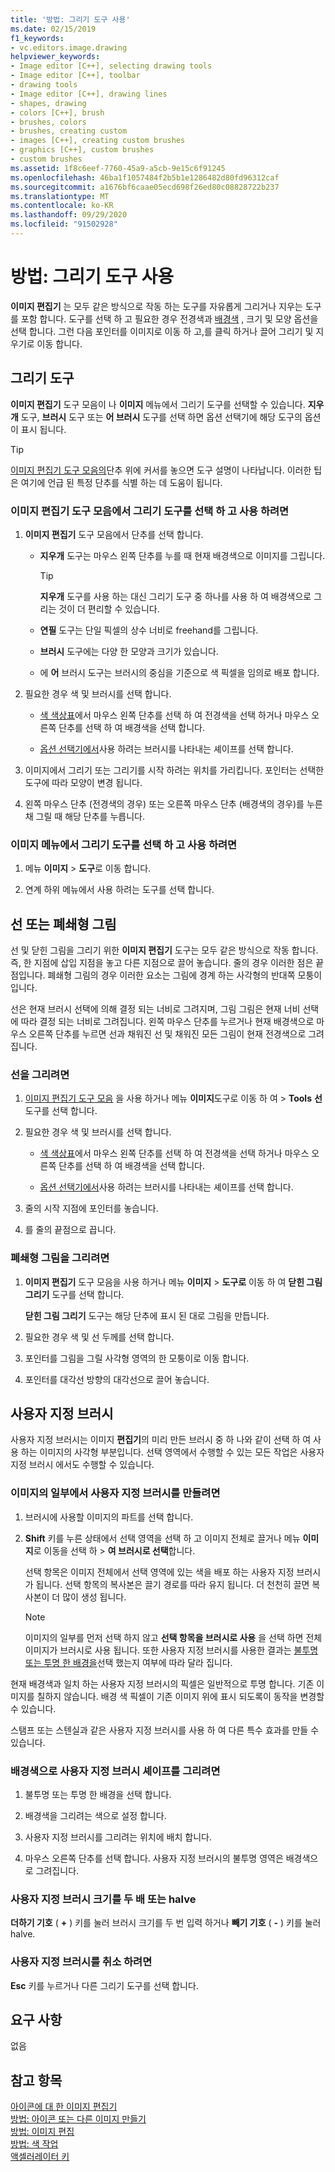 ```yaml
---
title: '방법: 그리기 도구 사용'
ms.date: 02/15/2019
f1_keywords:
- vc.editors.image.drawing
helpviewer_keywords:
- Image editor [C++], selecting drawing tools
- Image editor [C++], toolbar
- drawing tools
- Image editor [C++], drawing lines
- shapes, drawing
- colors [C++], brush
- brushes, colors
- brushes, creating custom
- images [C++], creating custom brushes
- graphics [C++], custom brushes
- custom brushes
ms.assetid: 1f8c6eef-7760-45a9-a5cb-9e15c6f91245
ms.openlocfilehash: 46ba1f1057484f2b5b1e1286482d80fd96312caf
ms.sourcegitcommit: a1676bf6caae05ecd698f26ed80c08828722b237
ms.translationtype: MT
ms.contentlocale: ko-KR
ms.lasthandoff: 09/29/2020
ms.locfileid: "91502928"
---
```

# <a name="how-to-use-a-drawing-tool"></a>방법: 그리기 도구 사용

**이미지 편집기** 는 모두 같은 방식으로 작동 하는 도구를 자유롭게 그리거나 지우는 도구를 포함 합니다. 도구를 선택 하 고 필요한 경우 전경색과 [배경색](./image-editor-for-icons.md) , 크기 및 모양 옵션을 선택 합니다. 그런 다음 포인터를 이미지로 이동 하 고,를 클릭 하거나 끌어 그리기 및 지우기로 이동 합니다.

## <a name="drawing-tools"></a>그리기 도구

**이미지 편집기** 도구 모음이 나 **이미지** 메뉴에서 그리기 도구를 선택할 수 있습니다. **지우개** 도구, **브러시** 도구 또는 **어 브러시** 도구를 선택 하면 옵션 선택기에 해당 도구의 옵션이 표시 됩니다.

> [!TIP]
> [이미지 편집기 도구 모음의](./image-editor-for-icons.md)단추 위에 커서를 놓으면 도구 설명이 나타납니다. 이러한 팁은 여기에 언급 된 특정 단추를 식별 하는 데 도움이 됩니다.

### <a name="to-select-and-use-a-drawing-tool-from-the-image-editor-toolbar"></a>이미지 편집기 도구 모음에서 그리기 도구를 선택 하 고 사용 하려면

1. **이미지 편집기** 도구 모음에서 단추를 선택 합니다.

   - **지우개** 도구는 마우스 왼쪽 단추를 누를 때 현재 배경색으로 이미지를 그립니다.

      > [!TIP]
      > **지우개** 도구를 사용 하는 대신 그리기 도구 중 하나를 사용 하 여 배경색으로 그리는 것이 더 편리할 수 있습니다.

   - **연필** 도구는 단일 픽셀의 상수 너비로 freehand를 그립니다.

   - **브러시** 도구에는 다양 한 모양과 크기가 있습니다.

   - 에 **어** 브러시 도구는 브러시의 중심을 기준으로 색 픽셀을 임의로 배포 합니다.

1. 필요한 경우 색 및 브러시를 선택 합니다.

   - [색 색상표](./image-editor-for-icons.md)에서 마우스 왼쪽 단추를 선택 하 여 전경색을 선택 하거나 마우스 오른쪽 단추를 선택 하 여 배경색을 선택 합니다.

   - [옵션 선택기에서](./image-editor-for-icons.md)사용 하려는 브러시를 나타내는 셰이프를 선택 합니다.

1. 이미지에서 그리기 또는 그리기를 시작 하려는 위치를 가리킵니다. 포인터는 선택한 도구에 따라 모양이 변경 됩니다.

1. 왼쪽 마우스 단추 (전경색의 경우) 또는 오른쪽 마우스 단추 (배경색의 경우)를 누른 채 그릴 때 해당 단추를 누릅니다.

### <a name="to-select-and-use-a-drawing-tool-from-the-image-menu"></a>이미지 메뉴에서 그리기 도구를 선택 하 고 사용 하려면

1. 메뉴 **이미지**  >  **도구**로 이동 합니다.

1. 연계 하위 메뉴에서 사용 하려는 도구를 선택 합니다.

## <a name="lines-or-closed-figures"></a>선 또는 폐쇄형 그림

선 및 닫힌 그림을 그리기 위한 **이미지 편집기** 도구는 모두 같은 방식으로 작동 합니다. 즉, 한 지점에 삽입 지점을 놓고 다른 지점으로 끌어 놓습니다. 줄의 경우 이러한 점은 끝점입니다. 폐쇄형 그림의 경우 이러한 요소는 그림에 경계 하는 사각형의 반대쪽 모퉁이입니다.

선은 현재 브러시 선택에 의해 결정 되는 너비로 그려지며, 그림 그림은 현재 너비 선택에 따라 결정 되는 너비로 그려집니다. 왼쪽 마우스 단추를 누르거나 현재 배경색으로 마우스 오른쪽 단추를 누르면 선과 채워진 선 및 채워진 모든 그림이 현재 전경색으로 그려집니다.

### <a name="to-draw-a-line"></a>선을 그리려면

1. [이미지 편집기 도구 모음](./image-editor-for-icons.md) 을 사용 하거나 메뉴 **이미지**도구로 이동 하 여 >  **Tools** **선** 도구를 선택 합니다.

1. 필요한 경우 색 및 브러시를 선택 합니다.

   - [색 색상표](./image-editor-for-icons.md)에서 마우스 왼쪽 단추를 선택 하 여 전경색을 선택 하거나 마우스 오른쪽 단추를 선택 하 여 배경색을 선택 합니다.

   - [옵션 선택기에서](./image-editor-for-icons.md)사용 하려는 브러시를 나타내는 셰이프를 선택 합니다.

1. 줄의 시작 지점에 포인터를 놓습니다.

1. 를 줄의 끝점으로 끕니다.

### <a name="to-draw-a-closed-figure"></a>폐쇄형 그림을 그리려면

1. **이미지 편집기** 도구 모음을 사용 하거나 메뉴 **이미지**  >  **도구로** 이동 하 여 **닫힌 그림 그리기** 도구를 선택 합니다.

   **닫힌 그림 그리기** 도구는 해당 단추에 표시 된 대로 그림을 만듭니다.

1. 필요한 경우 색 및 선 두께를 선택 합니다.

1. 포인터를 그림을 그릴 사각형 영역의 한 모퉁이로 이동 합니다.

1. 포인터를 대각선 방향의 대각선으로 끌어 놓습니다.

## <a name="custom-brushes"></a>사용자 지정 브러시

사용자 지정 브러시는 이미지 **편집기**의 미리 만든 브러시 중 하 나와 같이 선택 하 여 사용 하는 이미지의 사각형 부분입니다. 선택 영역에서 수행할 수 있는 모든 작업은 사용자 지정 브러시 에서도 수행할 수 있습니다.

### <a name="to-create-a-custom-brush-from-a-portion-of-an-image"></a>이미지의 일부에서 사용자 지정 브러시를 만들려면

1. 브러시에 사용할 이미지의 파트를 선택 합니다.

1. **Shift** 키를 누른 상태에서 선택 영역을 선택 하 고 이미지 전체로 끌거나 메뉴 **이미지**로 이동을 선택 하  >  **여 브러시로 선택**합니다.

   선택 항목은 이미지 전체에서 선택 영역에 있는 색을 배포 하는 사용자 지정 브러시가 됩니다. 선택 항목의 복사본은 끌기 경로를 따라 유지 됩니다. 더 천천히 끌면 복사본이 더 많이 생성 됩니다.

   > [!NOTE]
   > 이미지의 일부를 먼저 선택 하지 않고 **선택 항목을 브러시로 사용** 을 선택 하면 전체 이미지가 브러시로 사용 됩니다. 또한 사용자 지정 브러시를 사용한 결과는 [불투명 또는 투명 한 배경을](./image-editor-for-icons.md)선택 했는지 여부에 따라 달라 집니다.

현재 배경색과 일치 하는 사용자 지정 브러시의 픽셀은 일반적으로 투명 합니다. 기존 이미지를 칠하지 않습니다. 배경 색 픽셀이 기존 이미지 위에 표시 되도록이 동작을 변경할 수 있습니다.

스탬프 또는 스텐실과 같은 사용자 지정 브러시를 사용 하 여 다른 특수 효과를 만들 수 있습니다.

### <a name="to-draw-custom-brush-shapes-in-the-background-color"></a>배경색으로 사용자 지정 브러시 셰이프를 그리려면

1. 불투명 또는 투명 한 배경을 선택 합니다.

1. 배경색을 그리려는 색으로 설정 합니다.

1. 사용자 지정 브러시를 그리려는 위치에 배치 합니다.

1. 마우스 오른쪽 단추를 선택 합니다. 사용자 지정 브러시의 불투명 영역은 배경색으로 그려집니다.

### <a name="to-double-or-halve-the-custom-brush-size"></a>사용자 지정 브러시 크기를 두 배 또는 halve

**더하기 기호** ( **+** ) 키를 눌러 브러시 크기를 두 번 입력 하거나 **빼기 기호** ( **-** ) 키를 눌러 halve.

### <a name="to-cancel-the-custom-brush"></a>사용자 지정 브러시를 취소 하려면

**Esc** 키를 누르거나 다른 그리기 도구를 선택 합니다.

## <a name="requirements"></a>요구 사항

없음

## <a name="see-also"></a>참고 항목

[아이콘에 대 한 이미지 편집기](../windows/image-editor-for-icons.md)<br/>
[방법: 아이콘 또는 다른 이미지 만들기](../windows/creating-an-icon-or-other-image-image-editor-for-icons.md)<br/>
[방법: 이미지 편집](../windows/selecting-an-area-of-an-image-image-editor-for-icons.md)<br/>
[방법: 색 작업](../windows/working-with-color-image-editor-for-icons.md)<br/>
[액셀러레이터 키](../windows/accelerator-keys-image-editor-for-icons.md)<br/>
